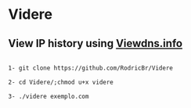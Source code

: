 # Videre <br>

## View IP history using [Viewdns.info](https://viewdns.info/iphistory/)

```markdown

1- git clone https://github.com/RodricBr/Videre

2- cd Videre/;chmod u+x videre

3- ./videre exemplo.com
```
